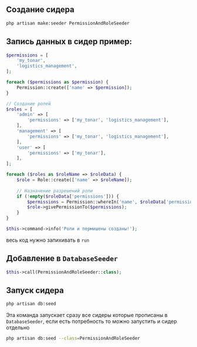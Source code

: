 ## Создание сидера

```bash
php artisan make:seeder PermissionAndRoleSeeder
```

## Запись данных в  сидер пример:

```php
$permissions = [
	'my_tonar',
	'logistics_management',
];  

foreach ($permissions as $permission) {
	Permission::create(['name' => $permission]);
}

// Создание ролей
$roles = [
	'admin' => [
		'permissions' => ['my_tonar', 'logistics_management'],
	],
	'management' => [
		'permissions' => ['my_tonar', 'logistics_management'],
	],
	'user' => [
		'permissions' => ['my_tonar'],
	],
];  

foreach ($roles as $roleName => $roleData) {
	$role = Role::create(['name' => $roleName]); 
	
	// Назначение разрешений роли
	if (!empty($roleData['permissions'])) {
		$permissions = Permission::whereIn('name', $roleData['permissions'])->get();
		$role->givePermissionTo($permissions);
	}
}  

$this->command->info('Роли и пермишены созданы!');
```

весь код нужно запихивать в `run`

## Добавление в `DatabaseSeeder` 

```php
$this->call(PermissionAndRoleSeeder::class);
```

## Запуск сидера

```bash
php artisan db:seed
```

Эта команда запускает сразу все сидеры которые прописаны в `DatabaseSeeder`, если есть потребность то можно запустить и сидер отдельно

```bash
php artisan db:seed --class=PermissionAndRoleSeeder
```